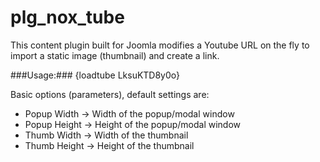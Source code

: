 # plg_nox_tube
This content plugin built for Joomla modifies a Youtube URL on the fly to import a static image (thumbnail) and create a link.

###Usage:###
{loadtube LksuKTD8y0o}

Basic options (parameters), default settings are:

* Popup Width -> Width of the popup/modal window
* Popup Height -> Height of the popup/modal window
* Thumb Width -> Width of the thumbnail
* Thumb Height -> Height of the thumbnail
